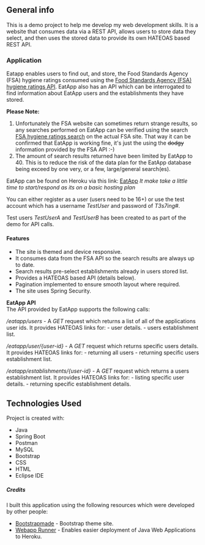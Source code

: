 
## General info
This is a demo project to help me develop my web development skills. It is a website that consumes data via a REST API, allows users to store data they select, and then uses the stored data to provide its own HATEOAS based REST API. 

### Application
Eatapp enables users to find out, and store, the Food Standards Agency (FSA) hygiene ratings consumed using the  [Food Standards Agency (FSA) hygiene ratings API](https://www.food.gov.uk/uk-food-hygiene-rating-data-api). EatApp also has an API which can be interrogated to find information about EatApp users and the establishments they have stored. 

**Please Note:** 
1) Unfortunately the FSA website can sometimes return strange results, so any searches performed on EatApp can be verified using the search [FSA hygiene ratings search](https://ratings.food.gov.uk/) on the actual FSA site. That way it can be confirmed that EatApp is working fine, it's just the using the ~~dodgy~~ information provided by the FSA API :-)
2) The amount of search results returned have been limited by EatApp to 40. This is to reduce the risk of the data plan for the EatApp database being exceed by one very, or a few, large/general search(es).  

EatApp can be found on Heroku via this link:  [EatApp](https://demo-eatapp.herokuapp.com/)
_It make take a little time to start/respond as its on a basic hosting plan_

You can either register as a user (users need to be 16+) or use the test account which has a username _TestUser_ and password of _T3s7ing#_.
 
  Test users _TestUserA_ and _TestUserB_ has been created to as part of the demo for API calls.

#### Features
- The site is themed and device responsive.
- It consumes data from the FSA API so the search results are always up to date.
- Search results pre-select establishments already in users stored list.
- Provides a HATEOAS based API (details below).
- Pagination implemented to ensure smooth layout where required. 
- The site uses Spring Security.


**EatApp API**  
The API provided by EatApp supports the following calls:

_/eatapp/users_ - A _GET_ request which returns a list of all of the applications user ids. 
    It provides HATEOAS links for:
        - user details. 
        - users establishment list.
            
_/eatapp/user/{user-id}_ - A _GET_ request which returns specific users details. 
    It provides HATEOAS links for:
        - returning all users
        - returning specific users establishment list. 

_/eatapp/establishments/{user-id}_ - A _GET_ request which returns a users establishment list. 
    It provides HATEOAS links for:
        - listing specific user details. 
        - returning specific establishment details. 

## Technologies Used
Project is created with:
* Java
* Spring Boot
* Postman
* MySQL
* Bootstrap
* CSS
* HTML
* Eclipse IDE

##### Credits
I built this application using the following resources which were developed by other people:
-   [Bootstrapmade](https://bootstrapmade.com/)  - Bootstrap theme site.
-   [Webapp Runner](https://github.com/heroku/webapp-runner)  - Enables easier deployment of Java Web Applications to Heroku.